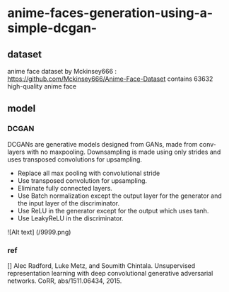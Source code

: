 # anime-faces-generation-using-a-simple-dcgan-

## dataset
anime face dataset by Mckinsey666 : https://github.com/Mckinsey666/Anime-Face-Dataset
contains 63632 high-quality anime face

## model 
### DCGAN
DCGANs are generative models designed from GANs, made from conv-layers with no maxpooling. Downsampling is made using only strides and uses transposed convolutions for upsampling. 

- Replace all max pooling with convolutional stride
- Use transposed convolution for upsampling.
- Eliminate fully connected layers.
- Use Batch normalization except the output layer for the generator and the input layer of the discriminator.
- Use ReLU in the generator except for the output which uses tanh.
- Use LeakyReLU in the discriminator.

![Alt text] (/9999.png) 

### ref
[] Alec Radford, Luke Metz, and Soumith Chintala. Unsupervised representation learning with deep convolutional generative adversarial networks. CoRR,
abs/1511.06434, 2015.
